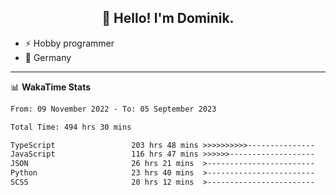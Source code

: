 <h2 align="center">👋 Hello! I'm Dominik.</h2>

- ⚡ Hobby programmer
- 📍 Germany

---
📊 **WakaTime Stats**
<!--START_SECTION:waka-->

```txt
From: 09 November 2022 - To: 05 September 2023

Total Time: 494 hrs 30 mins

TypeScript                 203 hrs 48 mins >>>>>>>>>>---------------   41.21 %
JavaScript                 116 hrs 47 mins >>>>>>-------------------   23.62 %
JSON                       26 hrs 21 mins  >------------------------   05.33 %
Python                     23 hrs 40 mins  >------------------------   04.79 %
SCSS                       20 hrs 12 mins  >------------------------   04.09 %
```

<!--END_SECTION:waka-->
